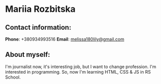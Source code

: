 # Mariia Rozbitska
## Contact information:
**Phone**: +380934993516
**Email**: melissa180lily@gmail.com
## About myself:
I'm journalist now, it's interesting job, but I want to change profession. I'm interested in programming. So, now I'm learning HTML, CSS & JS in RS School.

